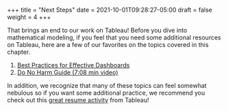 +++
title = "Next Steps"
date = 2021-10-01T09:28:27-05:00
draft = false
weight = 4
+++

That brings an end to our work on Tableau! Before you dive into mathematical modeling, if you feel that you need some additional resources on Tableau, here are a few of our favorites on the topics covered in this chapter.

1. [Best Practices for Effective Dashboards](https://help.tableau.com/current/pro/desktop/en-us/dashboards_best_practices.htm)
1. [Do No Harm Guide (7:08 min video)](https://www.tableau.com/foundation/data-equity/do-no-harm)

In addition, we recognize that many of these topics can feel somewhat nebulous so if you want some additional practice, we recommend you check out this [great resume activity](https://www.tableau.com/blog/how-create-interactive-resume-tableau) from Tableau!


